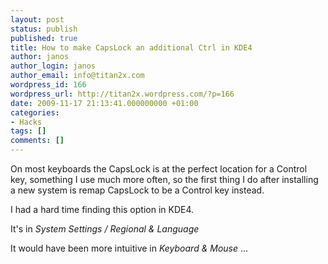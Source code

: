 ```yaml
---
layout: post
status: publish
published: true
title: How to make CapsLock an additional Ctrl in KDE4
author: janos
author_login: janos
author_email: info@titan2x.com
wordpress_id: 166
wordpress_url: http://titan2x.wordpress.com/?p=166
date: 2009-11-17 21:13:41.000000000 +01:00
categories:
- Hacks
tags: []
comments: []
---
```

On most keyboards the CapsLock is at the perfect location for a Control key, something I use much more often, so the first thing I do after installing a new system is remap CapsLock to be a Control key instead.

I had a hard time finding this option in KDE4.

It's in <em>System Settings / Regional &amp; Language</em>

It would have been more intuitive in <em>Keyboard &amp; Mouse</em> ...
